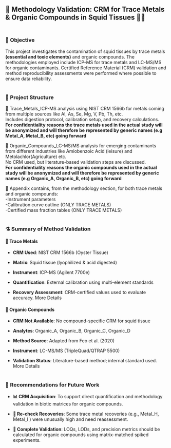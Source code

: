 ## 🧪 Methodology Validation: CRM for Trace Metals & Organic Compounds in Squid Tissues 🦑🌊 <br><br>

### 🎯 Objective <br>
This project investigates the contamination of squid tissues by trace metals **(essential and toxic elements)**  and organic compounds. The methodologies employed include ICP-MS for trace metals and LC-MS/MS for organic contaminants. Certified Reference Material (CRM) validation and method reproducibility assessments were performed where possible to ensure data reliability. <br><br>

### 📆 Project Structure <br>

📁 Trace_Metals_ICP-MS analysis using NIST CRM 1566b for metals coming from multiple sources like Al, As, Se, Mg, V, Pb, Th, etc. <br>
Includes digestion protocol, calibration setup, and recovery calculations. <br>
****For confidentiality reasons the trace metals used in the actual study will be anonymized and will therefore be represented by generic names (e.g Metal_A, Metal_B, etc) going forward**** <br>

📁 Organic_Compounds_LC-MS/MS analysis for emerging contaminants from different industries like Amiobenzoic Acid (leisure) and Metolachlor(Agriculture) etc. <br>
No CRM used, but literature-based validation steps are discussed. <br>
****For confidentiality reasons the organic compounds used in the actual study will be anonymized and will therefore be represented by generic names (e.g Organic_A, Organic_B, etc) going forward**** <br>

📁 Appendix contains, from the methodology section, for both trace metals and organic compounds:<br>
	-Instrument parameters <br>
	-Calibration curve outline (ONLY TRACE METALS) <br>
	-Certified mass fraction tables (ONLY TRACE METALS) <br><br>
 
### ⚗️ Summary of Method Validation <br>
#### 🧲 Trace Metals <br>
- **CRM Used**: NIST CRM 1566b (Oyster Tissue) <br>

- **Matrix**: Squid tissue (lyophilized & acid digested) <br>

- **Instrument**: ICP-MS (Agilent 7700e) <br>

- **Quantification**: External calibration using multi-element standards <br>

- **Recovery Assessment**: CRM-certified values used to evaluate accuracy. More Details <br>


#### 💊 Organic Compounds <br>

- **CRM Not Available**: No compound-specific CRM for squid tissue <br>

- **Analytes**: Organic_A, Organic_B, Organic_C, Organic_D <br>

- **Method Source**: Adapted from Feo et al. (2020) <br>

- **Instrument**: LC-MS/MS (TripleQuad/QTRAP 5500) <br>

- **Validation Status**: Literature-based method; internal standard used. More Details <br><br>

### 🔄 Recommendations for Future Work<br>

- **📊 CRM Acquisition**: To support direct quantification and methodology validation in biotic matrices for organic compounds. <br>

- **🔎 Re-check Recoveries**: Some trace metal recoveries (e.g., Metal_H, Metal_I ) were unusually high and need reassessment. <br>

- **🧪 Complete Validation**: LOQs, LODs, and precision metrics should be calculated for organic compounds using matrix-matched spiked experiments. <br>
